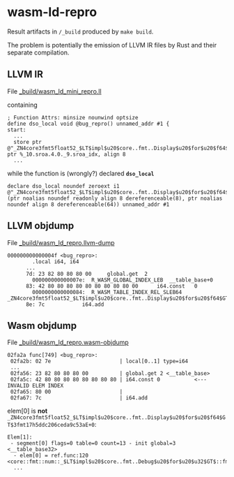 # wasm-ld-repro

Result artifacts in `/_build` produced by `make build`.

The problem is potentially the emission of LLVM IR files by Rust and their separate compilation.

## LLVM IR

File [_build/wasm_ld_mini_repro.ll](_build/wasm_ld_mini_repro.ll)

containing

```
; Function Attrs: minsize nounwind optsize
define dso_local void @bug_repro() unnamed_addr #1 {
start:
  ...
  store ptr @"_ZN4core3fmt5float52_$LT$impl$u20$core..fmt..Display$u20$for$u20$f64$GT$3fmt17h5ddc206ceda9c53aE", ptr %_10.sroa.4.0._9.sroa_idx, align 8
  ...
```

while the function is (wrongly?) declared **`dso_local`**

```
declare dso_local noundef zeroext i1 @"_ZN4core3fmt5float52_$LT$impl$u20$core..fmt..Display$u20$for$u20$f64$GT$3fmt17h5ddc206ceda9c53aE"(ptr noalias noundef readonly align 8 dereferenceable(8), ptr noalias noundef align 8 dereferenceable(64)) unnamed_addr #1
```

## LLVM objdump

File [_build/wasm_ld_repro.llvm-dump](_build/wasm_ld_repro.llvm-dump)

```
000000000000004f <bug_repro>:
        .local i64, i64
      ...
      7d: 23 82 80 80 80 00    	global.get	2
		000000000000007e:  R_WASM_GLOBAL_INDEX_LEB	__table_base+0
      83: 42 80 80 80 80 80 80 80 80 80 00     	i64.const	0
		0000000000000084:  R_WASM_TABLE_INDEX_REL_SLEB64	_ZN4core3fmt5float52_$LT$impl$u20$core..fmt..Display$u20$for$u20$f64$GT$3fmt17h5ddc206ceda9c53aE+0
      8e: 7c           	i64.add 
```

## Wasm objdump

File [_build/wasm_ld_repro.wasm-objdump](_build/wasm_ld_repro.wasm-objdump)

```
02fa2a func[749] <bug_repro>:
 02fa2b: 02 7e                      | local[0..1] type=i64
 ...
 02fa56: 23 82 80 80 80 00          | global.get 2 <__table_base>
 02fa5c: 42 80 80 80 80 80 80 80 80 | i64.const 0           <--- INVALID ELEM INDEX
 02fa65: 80 00                      | 
 02fa67: 7c                         | i64.add
```

elem[0] is **not** `_ZN4core3fmt5float52_$LT$impl$u20$core..fmt..Display$u20$for$u20$f64$GT$3fmt17h5ddc206ceda9c53aE+0`:

```
Elem[1]:
 - segment[0] flags=0 table=0 count=13 - init global=3 <__table_base32>
  - elem[0] = ref.func:120 <core::fmt::num::_$LT$impl$u20$core..fmt..Debug$u20$for$u20$u32$GT$::fmt::h4aa9028b5be59dea>
  ...
```
